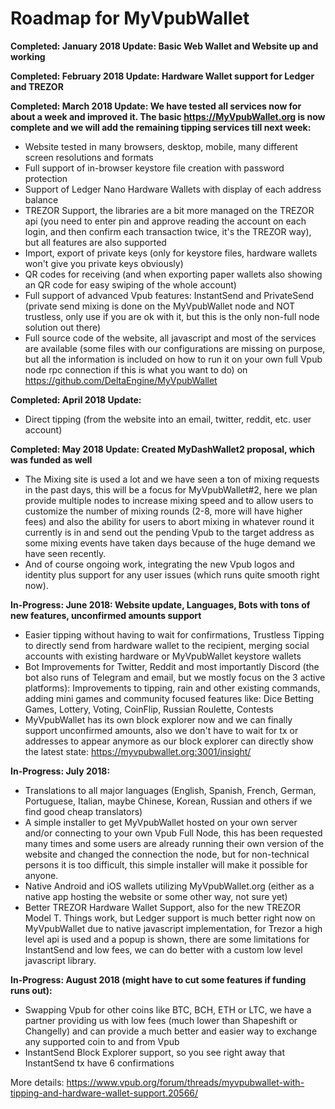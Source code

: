 Roadmap for MyVpubWallet
========================

**Completed: January 2018 Update: Basic Web Wallet and Website up and working**

**Completed: February 2018 Update: Hardware Wallet support for Ledger and TREZOR**

**Completed: March 2018 Update: We have tested all services now for about a week and improved it. The basic https://MyVpubWallet.org is now complete and we will add the remaining tipping services till next week:**
- Website tested in many browsers, desktop, mobile, many different screen resolutions and formats
- Full support of in-browser keystore file creation with password protection
- Support of Ledger Nano Hardware Wallets with display of each address balance
- TREZOR Support, the libraries are a bit more managed on the TREZOR api (you need to enter pin and approve reading the account on each login, and then confirm each transaction twice, it's the TREZOR way), but all features are also supported
- Import, export of private keys (only for keystore files, hardware wallets won't give you private keys obviously)
- QR codes for receiving (and when exporting paper wallets also showing an QR code for easy swiping of the whole account)
- Full support of advanced Vpub features: InstantSend and PrivateSend (private send mixing is done on the MyVpubWallet node and NOT trustless, only use if you are ok with it, but this is the only non-full node solution out there)
- Full source code of the website, all javascript and most of the services are available (some files with our configurations are missing on purpose, but all the information is included on how to run it on your own full Vpub node rpc connection if this is what you want to do) on https://github.com/DeltaEngine/MyVpubWallet

**Completed: April 2018 Update:**
- Direct tipping (from the website into an email, twitter, reddit, etc. user account)

**Completed: May 2018 Update: Created MyDashWallet2 proposal, which was funded as well**
- The Mixing site is used a lot and we have seen a ton of mixing requests in the past days, this will be a focus for MyVpubWallet#2, here we plan provide multiple nodes to increase mixing speed and to allow users to customize the number of mixing rounds (2-8, more will have higher fees) and also the ability for users to abort mixing in whatever round it currently is in and send out the pending Vpub to the target address as some mixing events have taken days because of the huge demand we have seen recently.
- And of course ongoing work, integrating the new Vpub logos and identity plus support for any user issues (which runs quite smooth right now).

**In-Progress: June 2018: Website update, Languages, Bots with tons of new features, unconfirmed amounts support**
- Easier tipping without having to wait for confirmations, Trustless Tipping to directly send from hardware wallet to the recipient, merging social accounts with existing hardware or MyVpubWallet keystore wallets
- Bot Improvements for Twitter, Reddit and most importantly Discord (the bot also runs of Telegram and email, but we mostly focus on the 3 active platforms): Improvements to tipping, rain and other existing commands, adding mini games and community focused features like: Dice Betting Games, Lottery, Voting, CoinFlip, Russian Roulette, Contests
- MyVpubWallet has its own block explorer now and we can finally support unconfirmed amounts, also we don't have to wait for tx or addresses to appear anymore as our block explorer can directly show the latest state: https://myvpubwallet.org:3001/insight/

**In-Progress: July 2018:**
- Translations to all major languages (English, Spanish, French, German, Portuguese, Italian, maybe Chinese, Korean, Russian and others if we find good cheap translators)
- A simple installer to get MyVpubWallet hosted on your own server and/or connecting to your own Vpub Full Node, this has been requested many times and some users are already running their own version of the website and changed the connection the node, but for non-technical persons it is too difficult, this simple installer will make it possible for anyone.
- Native Android and iOS wallets utilizing MyVpubWallet.org (either as a native app hosting the website or some other way, not sure yet)
- Better TREZOR Hardware Wallet Support, also for the new TREZOR Model T. Things work, but Ledger support is much better right now on MyVpubWallet due to native javascript implementation, for Trezor a high level api is used and a popup is shown, there are some limitations for InstantSend and low fees, we can do better with a custom low level javascript library.

**In-Progress: August 2018 (might have to cut some features if funding runs out):**
- Swapping Vpub for other coins like BTC, BCH, ETH or LTC, we have a partner providing us with low fees (much lower than Shapeshift or Changelly) and can provide a much better and easier way to exchange any supported coin to and from Vpub
- InstantSend Block Explorer support, so you see right away that InstantSend tx have 6 confirmations

More details: https://www.vpub.org/forum/threads/myvpubwallet-with-tipping-and-hardware-wallet-support.20566/
